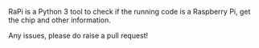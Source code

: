 RaPi is a Python 3 tool to check if the running code is a Raspberry Pi, get the chip and other information.

Any issues, please do raise a pull request!
